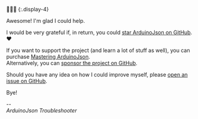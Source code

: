 ---
---

🙋🏻‍♂️
{:.display-4}

Awesome! I'm glad I could help.

I would be very grateful if, in return, you could [star ArduinoJson on GitHub](https://github.com/bblanchon/ArduinoJson/stargazers). ❤  

If you want to support the project (and learn a lot of stuff as well), you can purchase [Mastering ArduinoJson](/book/).  
Alternatively, you can [sponsor the project on GitHub](https://github.com/sponsors/bblanchon).

Should you have any idea on how I could improve myself, please [open an issue on GitHub](https://github.com/bblanchon/ArduinoJson/issues/new).

Bye!

--  
*ArduinoJson Troubleshooter*